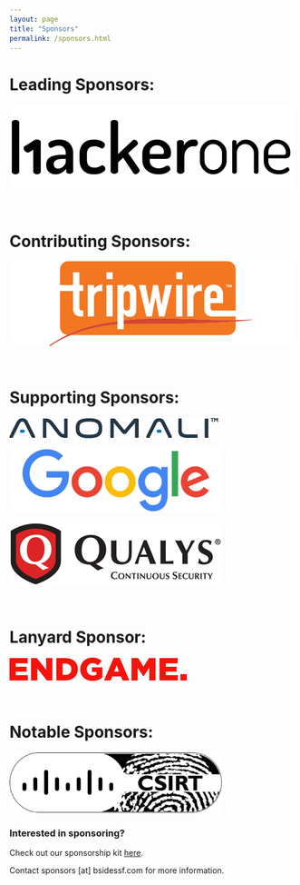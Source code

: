 ```yaml
---
layout: page
title: "Sponsors"
permalink: /sponsors.html
---    
```


# Leading Sponsors:  

![HackerOne](images/sponsors_2017/hackerone.png "HackerOne Logo")

<br/>

# Contributing Sponsors:

![Tripwire](images/sponsors_2017/tripwire.png "Tripwire Logo")

<br/>

# Supporting Sponsors:

![Anomali](images/sponsors_2017/Anomali_Logo.jpg "Anomali Logo")

<img src="/images/sponsors_2017/google.png" width="375" alt="Google">

![Qualys](images/sponsors_2017/qualys_75.png "Qualys Logo")

<br/>

# Lanyard Sponsor:

![Endgame](images/sponsors_2017/Endgame_Logo_Half2.jpg "Endgame Logo")

<br/>

# Notable Sponsors:

<img src="/images/sponsors_2017/cisco_csirt.png" width="375" alt="Cisco CSIRT">

<br/>

### Interested in sponsoring?

Check out our sponsorship kit [here](https://drive.google.com/file/d/0ByXZtaPFWlMiZUlJbFRISnAzVlE/view?usp=sharing).

Contact sponsors [at] bsidessf.com for more information.   
